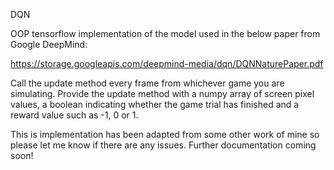 DQN

OOP tensorflow implementation of the model used in the below paper from Google DeepMind:

https://storage.googleapis.com/deepmind-media/dqn/DQNNaturePaper.pdf

Call the update method every frame from whichever game you are simulating. Provide the update method with a numpy array of screen pixel values, a boolean indicating whether the game trial has finished and a reward value such as -1, 0 or 1.

This is implementation has been adapted from some other work of mine so please let me know if there are any issues. Further documentation coming soon!
